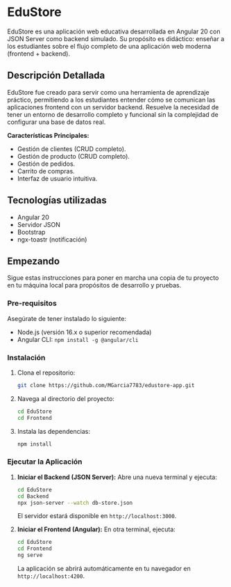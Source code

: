 # EduStore

EduStore es una aplicación web educativa desarrollada en Angular 20 con JSON Server como backend simulado. Su propósito es didáctico: enseñar a los estudiantes sobre el flujo completo de una aplicación web moderna (frontend + backend).

## Descripción Detallada

EduStore fue creado para servir como una herramienta de aprendizaje práctico, permitiendo a los estudiantes entender cómo se comunican las aplicaciones frontend con un servidor backend. Resuelve la necesidad de tener un entorno de desarrollo completo y funcional sin la complejidad de configurar una base de datos real.

**Características Principales:**
*   Gestión de clientes (CRUD completo).
*   Gestión de producto (CRUD completo).
*   Gestión de pedidos.
*   Carrito de compras.
*   Interfaz de usuario intuitiva.

## Tecnologías utilizadas

*   Angular 20
*   Servidor JSON
*   Bootstrap
*   ngx-toastr (notificación)

## Empezando

Sigue estas instrucciones para poner en marcha una copia de tu proyecto en tu máquina local para propósitos de desarrollo y pruebas.

### Pre-requisitos

Asegúrate de tener instalado lo siguiente:
*   Node.js (versión 16.x o superior recomendada)
*   Angular CLI: `npm install -g @angular/cli`

### Instalación

1.  Clona el repositorio:
    ```bash
    git clone https://github.com/MGarcia7783/edustore-app.git
    ```
2.  Navega al directorio del proyecto:
    ```bash
    cd EduStore
    cd Frontend
    ```
3.  Instala las dependencias:
    ```bash
    npm install
    ```

### Ejecutar la Aplicación

1.  **Iniciar el Backend (JSON Server):**
    Abre una nueva terminal y ejecuta:
    ```bash
    cd EduStore
    cd Backend
    npx json-server --watch db-store.json
    ```
    El servidor estará disponible en `http://localhost:3000`.

2.  **Iniciar el Frontend (Angular):**
    En otra terminal, ejecuta:
    ```bash
    cd EduStore
    cd Frontend
    ng serve
    ```
    La aplicación se abrirá automáticamente en tu navegador en `http://localhost:4200`.


